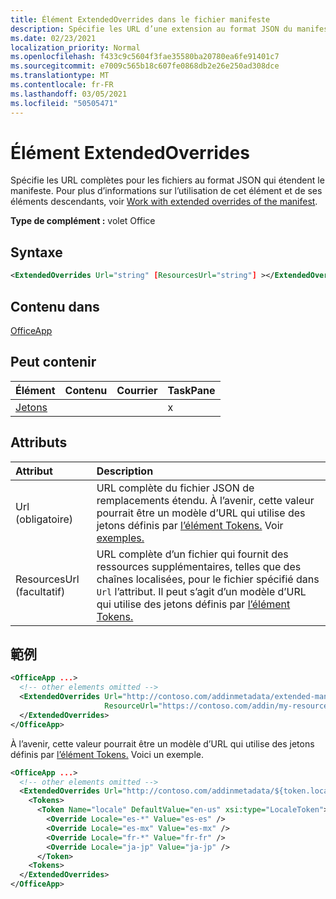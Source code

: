```yaml
---
title: Élément ExtendedOverrides dans le fichier manifeste
description: Spécifie les URL d’une extension au format JSON du manifeste.
ms.date: 02/23/2021
localization_priority: Normal
ms.openlocfilehash: f433c9c5604f3fae35580ba20780ea6fe91401c7
ms.sourcegitcommit: e7009c565b18c607fe0868db2e26e250ad308dce
ms.translationtype: MT
ms.contentlocale: fr-FR
ms.lasthandoff: 03/05/2021
ms.locfileid: "50505471"
---
```

# <a name="extendedoverrides-element"></a>Élément ExtendedOverrides

Spécifie les URL complètes pour les fichiers au format JSON qui étendent le manifeste. Pour plus d’informations sur l’utilisation de cet élément et de ses éléments descendants, voir [Work with extended overrides of the manifest](../../develop/extended-overrides.md).

**Type de complément :** volet Office

## <a name="syntax"></a>Syntaxe

```XML
<ExtendedOverrides Url="string" [ResourcesUrl="string"] ></ExtendedOverrides>
```

## <a name="contained-in"></a>Contenu dans

[OfficeApp](officeapp.md)

## <a name="can-contain"></a>Peut contenir

|Élément|Contenu|Courrier|TaskPane|
|:-----|:-----|:-----|:-----|
|[Jetons](tokens.md)|||x|

## <a name="attributes"></a>Attributs

|Attribut|Description|
|:-----|:-----|
|Url (obligatoire)| URL complète du fichier JSON de remplacements étendu. À l’avenir, cette valeur pourrait être un modèle d’URL qui utilise des jetons définis par [l’élément Tokens.](tokens.md) Voir [exemples.](#examples)|
|ResourcesUrl (facultatif) | URL complète d’un fichier qui fournit des ressources supplémentaires, telles que des chaînes localisées, pour le fichier spécifié dans `Url` l’attribut. Il peut s’agit d’un modèle d’URL qui utilise des jetons définis par [l’élément Tokens.](tokens.md)|

## <a name="examples"></a>範例

```XML
<OfficeApp ...>
  <!-- other elements omitted -->
  <ExtendedOverrides Url="http://contoso.com/addinmetadata/extended-manifest-overrides.json"
                     ResourceUrl="https://contoso.com/addin/my-resources.json">
  </ExtendedOverrides>
</OfficeApp>
```

À l’avenir, cette valeur pourrait être un modèle d’URL qui utilise des jetons définis par [l’élément Tokens.](tokens.md) Voici un exemple.

```XML
<OfficeApp ...>
  <!-- other elements omitted -->
  <ExtendedOverrides Url="http://contoso.com/addinmetadata/${token.locale}/extended-manifest-overrides.json">
    <Tokens>
      <Token Name="locale" DefaultValue="en-us" xsi:type="LocaleToken">
        <Override Locale="es-*" Value="es-es" />
        <Override Locale="es-mx" Value="es-mx" />
        <Override Locale="fr-*" Value="fr-fr" />
        <Override Locale="ja-jp" Value="ja-jp" />
      </Token>
    <Tokens>
  </ExtendedOverrides>
</OfficeApp>
```
